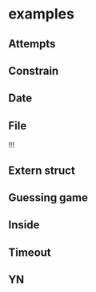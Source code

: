 # examples

## Attempts

## Constrain

## Date

## File

!!!

## Extern struct

## Guessing game

## Inside

## Timeout

## YN

